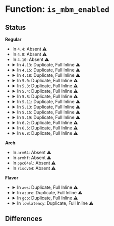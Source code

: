# Function: <code>is_mbm_enabled</code>

## Status
<b>Regular</b>
<ul>
<li>
In <code>4.4</code>: Absent ⚠️
</li>
<li>
In <code>4.8</code>: Absent ⚠️
</li>
<li>
In <code>4.10</code>: Absent ⚠️
</li>
<li>
<details>
<summary>In <code>4.13</code>: Duplicate, Full Inline ⚠️</summary>

**Collision:** Static Duplication

**Inline:** Full

**Transformation:** False

**Instances:**

```
In arch/x86/kernel/cpu/intel_rdt.c (ffffffff810412ff)
Location: arch/x86/kernel/cpu/intel_rdt.h:280
Inline: True
Inline callers:
  - arch/x86/kernel/cpu/intel_rdt.c:intel_rdt_offline_cpu
  - arch/x86/kernel/cpu/intel_rdt.c:intel_rdt_offline_cpu
  - arch/x86/kernel/cpu/intel_rdt.c:intel_rdt_online_cpu
```
```
In arch/x86/kernel/cpu/intel_rdt_rdtgroup.c (ffffffff81042b2e)
Location: arch/x86/kernel/cpu/intel_rdt.h:280
Inline: True
Inline callers:
  - arch/x86/kernel/cpu/intel_rdt_rdtgroup.c:rdt_mount
```
</details>
</li>
<li>
<details>
<summary>In <code>4.15</code>: Duplicate, Full Inline ⚠️</summary>

**Collision:** Static Duplication

**Inline:** Full

**Transformation:** False

**Instances:**

```
In arch/x86/kernel/cpu/intel_rdt.c (ffffffff810446bf)
Location: arch/x86/kernel/cpu/intel_rdt.h:284
Inline: True
Inline callers:
  - arch/x86/kernel/cpu/intel_rdt.c:intel_rdt_offline_cpu
  - arch/x86/kernel/cpu/intel_rdt.c:intel_rdt_offline_cpu
  - arch/x86/kernel/cpu/intel_rdt.c:intel_rdt_online_cpu
```
```
In arch/x86/kernel/cpu/intel_rdt_rdtgroup.c (ffffffff81045fc3)
Location: arch/x86/kernel/cpu/intel_rdt.h:284
Inline: True
Inline callers:
  - arch/x86/kernel/cpu/intel_rdt_rdtgroup.c:rdt_mount
```
</details>
</li>
<li>
<details>
<summary>In <code>4.18</code>: Duplicate, Full Inline ⚠️</summary>

**Collision:** Static Duplication

**Inline:** Full

**Transformation:** False

**Instances:**

```
In arch/x86/kernel/cpu/intel_rdt.c (ffffffff810468e7)
Location: arch/x86/kernel/cpu/intel_rdt.h:302
Inline: True
Inline callers:
  - arch/x86/kernel/cpu/intel_rdt.c:intel_rdt_offline_cpu
  - arch/x86/kernel/cpu/intel_rdt.c:intel_rdt_offline_cpu
  - arch/x86/kernel/cpu/intel_rdt.c:intel_rdt_online_cpu
```
```
In arch/x86/kernel/cpu/intel_rdt_rdtgroup.c (ffffffff8104884a)
Location: arch/x86/kernel/cpu/intel_rdt.h:302
Inline: True
Inline callers:
  - arch/x86/kernel/cpu/intel_rdt_rdtgroup.c:rdt_mount
  - arch/x86/kernel/cpu/intel_rdt_rdtgroup.c:set_mba_sc
```
</details>
</li>
<li>
<details>
<summary>In <code>5.0</code>: Duplicate, Full Inline ⚠️</summary>

**Collision:** Static Duplication

**Inline:** Full

**Transformation:** False

**Instances:**

```
In arch/x86/kernel/cpu/resctrl/core.c (ffffffff81055878)
Location: arch/x86/kernel/cpu/resctrl/internal.h:381
Inline: True
Inline callers:
  - arch/x86/kernel/cpu/resctrl/core.c:resctrl_offline_cpu
  - arch/x86/kernel/cpu/resctrl/core.c:resctrl_offline_cpu
  - arch/x86/kernel/cpu/resctrl/core.c:resctrl_online_cpu
```
```
In arch/x86/kernel/cpu/resctrl/rdtgroup.c (ffffffff810577c1)
Location: arch/x86/kernel/cpu/resctrl/internal.h:381
Inline: True
Inline callers:
  - arch/x86/kernel/cpu/resctrl/rdtgroup.c:rdt_mount
  - arch/x86/kernel/cpu/resctrl/rdtgroup.c:set_mba_sc
```
</details>
</li>
<li>
<details>
<summary>In <code>5.3</code>: Duplicate, Full Inline ⚠️</summary>

**Collision:** Static Duplication

**Inline:** Full

**Transformation:** False

**Instances:**

```
In arch/x86/kernel/cpu/resctrl/core.c (ffffffff81058aca)
Location: arch/x86/kernel/cpu/resctrl/internal.h:397
Inline: True
Inline callers:
  - arch/x86/kernel/cpu/resctrl/core.c:resctrl_offline_cpu
  - arch/x86/kernel/cpu/resctrl/core.c:resctrl_offline_cpu
  - arch/x86/kernel/cpu/resctrl/core.c:resctrl_online_cpu
```
```
In arch/x86/kernel/cpu/resctrl/rdtgroup.c (ffffffff8105aa7b)
Location: arch/x86/kernel/cpu/resctrl/internal.h:397
Inline: True
Inline callers:
  - arch/x86/kernel/cpu/resctrl/rdtgroup.c:rdt_get_tree
  - arch/x86/kernel/cpu/resctrl/rdtgroup.c:set_mba_sc
```
</details>
</li>
<li>
<details>
<summary>In <code>5.4</code>: Duplicate, Full Inline ⚠️</summary>

**Collision:** Static Duplication

**Inline:** Full

**Transformation:** False

**Instances:**

```
In arch/x86/kernel/cpu/resctrl/core.c (ffffffff8105939a)
Location: arch/x86/kernel/cpu/resctrl/internal.h:398
Inline: True
Inline callers:
  - arch/x86/kernel/cpu/resctrl/core.c:resctrl_offline_cpu
  - arch/x86/kernel/cpu/resctrl/core.c:resctrl_offline_cpu
  - arch/x86/kernel/cpu/resctrl/core.c:resctrl_online_cpu
```
```
In arch/x86/kernel/cpu/resctrl/rdtgroup.c (ffffffff8105b152)
Location: arch/x86/kernel/cpu/resctrl/internal.h:398
Inline: True
Inline callers:
  - arch/x86/kernel/cpu/resctrl/rdtgroup.c:rdt_get_tree
  - arch/x86/kernel/cpu/resctrl/rdtgroup.c:set_mba_sc
```
</details>
</li>
<li>
<details>
<summary>In <code>5.8</code>: Duplicate, Full Inline ⚠️</summary>

**Collision:** Static Duplication

**Inline:** Full

**Transformation:** False

**Instances:**

```
In arch/x86/kernel/cpu/resctrl/core.c (ffffffff8105e5ee)
Location: arch/x86/kernel/cpu/resctrl/internal.h:406
Inline: True
Inline callers:
  - arch/x86/kernel/cpu/resctrl/core.c:domain_remove_cpu
  - arch/x86/kernel/cpu/resctrl/core.c:domain_remove_cpu
  - arch/x86/kernel/cpu/resctrl/core.c:domain_setup_mon_state
```
```
In arch/x86/kernel/cpu/resctrl/rdtgroup.c (ffffffff810612f4)
Location: arch/x86/kernel/cpu/resctrl/internal.h:406
Inline: True
Inline callers:
  - arch/x86/kernel/cpu/resctrl/rdtgroup.c:rdt_get_tree
  - arch/x86/kernel/cpu/resctrl/rdtgroup.c:set_mba_sc
```
</details>
</li>
<li>
<details>
<summary>In <code>5.11</code>: Duplicate, Full Inline ⚠️</summary>

**Collision:** Static Duplication

**Inline:** Full

**Transformation:** False

**Instances:**

```
In arch/x86/kernel/cpu/resctrl/core.c (ffffffff8105cb1b)
Location: arch/x86/kernel/cpu/resctrl/internal.h:427
Inline: True
Inline callers:
  - arch/x86/kernel/cpu/resctrl/core.c:domain_remove_cpu
  - arch/x86/kernel/cpu/resctrl/core.c:domain_remove_cpu
  - arch/x86/kernel/cpu/resctrl/core.c:domain_setup_mon_state
```
```
In arch/x86/kernel/cpu/resctrl/rdtgroup.c (ffffffff8105f6c1)
Location: arch/x86/kernel/cpu/resctrl/internal.h:427
Inline: True
Inline callers:
  - arch/x86/kernel/cpu/resctrl/rdtgroup.c:rdt_get_tree
  - arch/x86/kernel/cpu/resctrl/rdtgroup.c:set_mba_sc
```
</details>
</li>
<li>
<details>
<summary>In <code>5.13</code>: Duplicate, Full Inline ⚠️</summary>

**Collision:** Static Duplication

**Inline:** Full

**Transformation:** False

**Instances:**

```
In arch/x86/kernel/cpu/resctrl/core.c (ffffffff8105d47a)
Location: arch/x86/kernel/cpu/resctrl/internal.h:427
Inline: True
Inline callers:
  - arch/x86/kernel/cpu/resctrl/core.c:domain_remove_cpu
  - arch/x86/kernel/cpu/resctrl/core.c:domain_remove_cpu
  - arch/x86/kernel/cpu/resctrl/core.c:domain_add_cpu
```
```
In arch/x86/kernel/cpu/resctrl/rdtgroup.c (ffffffff8105ffd1)
Location: arch/x86/kernel/cpu/resctrl/internal.h:427
Inline: True
Inline callers:
  - arch/x86/kernel/cpu/resctrl/rdtgroup.c:rdt_get_tree
  - arch/x86/kernel/cpu/resctrl/rdtgroup.c:set_mba_sc
```
</details>
</li>
<li>
<details>
<summary>In <code>5.15</code>: Duplicate, Full Inline ⚠️</summary>

**Collision:** Static Duplication

**Inline:** Full

**Transformation:** False

**Instances:**

```
In arch/x86/kernel/cpu/resctrl/core.c (ffffffff81066b86)
Location: arch/x86/kernel/cpu/resctrl/internal.h:354
Inline: True
Inline callers:
  - arch/x86/kernel/cpu/resctrl/core.c:domain_remove_cpu
  - arch/x86/kernel/cpu/resctrl/core.c:domain_remove_cpu
  - arch/x86/kernel/cpu/resctrl/core.c:domain_add_cpu
```
```
In arch/x86/kernel/cpu/resctrl/rdtgroup.c (ffffffff8106a498)
Location: arch/x86/kernel/cpu/resctrl/internal.h:354
Inline: True
Inline callers:
  - arch/x86/kernel/cpu/resctrl/rdtgroup.c:rdt_get_tree
  - arch/x86/kernel/cpu/resctrl/rdtgroup.c:set_mba_sc
```
</details>
</li>
<li>
<details>
<summary>In <code>5.19</code>: Duplicate, Full Inline ⚠️</summary>

**Collision:** Static Duplication

**Inline:** Full

**Transformation:** False

**Instances:**

```
In arch/x86/kernel/cpu/resctrl/core.c (ffffffff810738c7)
Location: arch/x86/kernel/cpu/resctrl/internal.h:354
Inline: True
Inline callers:
  - arch/x86/kernel/cpu/resctrl/core.c:domain_remove_cpu
  - arch/x86/kernel/cpu/resctrl/core.c:domain_remove_cpu
  - arch/x86/kernel/cpu/resctrl/core.c:domain_add_cpu
```
```
In arch/x86/kernel/cpu/resctrl/rdtgroup.c (ffffffff810776d4)
Location: arch/x86/kernel/cpu/resctrl/internal.h:354
Inline: True
Inline callers:
  - arch/x86/kernel/cpu/resctrl/rdtgroup.c:rdt_get_tree
  - arch/x86/kernel/cpu/resctrl/rdtgroup.c:set_mba_sc
```
</details>
</li>
<li>
<details>
<summary>In <code>6.2</code>: Duplicate, Full Inline ⚠️</summary>

**Collision:** Static Duplication

**Inline:** Full

**Transformation:** False

**Instances:**

```
In arch/x86/kernel/cpu/resctrl/core.c (ffffffff81083c92)
Location: arch/x86/kernel/cpu/resctrl/internal.h:345
Inline: True
Inline callers:
  - arch/x86/kernel/cpu/resctrl/core.c:domain_remove_cpu
```
```
In arch/x86/kernel/cpu/resctrl/rdtgroup.c (ffffffff8108a013)
Location: arch/x86/kernel/cpu/resctrl/internal.h:345
Inline: True
Inline callers:
  - arch/x86/kernel/cpu/resctrl/rdtgroup.c:resctrl_online_domain
  - arch/x86/kernel/cpu/resctrl/rdtgroup.c:resctrl_offline_domain
  - arch/x86/kernel/cpu/resctrl/rdtgroup.c:rdt_get_tree
```
</details>
</li>
<li>
<details>
<summary>In <code>6.5</code>: Duplicate, Full Inline ⚠️</summary>

**Collision:** Static Duplication

**Inline:** Full

**Transformation:** False

**Instances:**

```
In arch/x86/kernel/cpu/resctrl/core.c (ffffffff81086232)
Location: arch/x86/kernel/cpu/resctrl/internal.h:370
Inline: True
Inline callers:
  - arch/x86/kernel/cpu/resctrl/core.c:domain_remove_cpu
```
```
In arch/x86/kernel/cpu/resctrl/rdtgroup.c (ffffffff8108d1b7)
Location: arch/x86/kernel/cpu/resctrl/internal.h:370
Inline: True
Inline callers:
  - arch/x86/kernel/cpu/resctrl/rdtgroup.c:resctrl_online_domain
  - arch/x86/kernel/cpu/resctrl/rdtgroup.c:resctrl_offline_domain
  - arch/x86/kernel/cpu/resctrl/rdtgroup.c:rdt_get_tree
```
</details>
</li>
<li>
<details>
<summary>In <code>6.8</code>: Duplicate, Full Inline ⚠️</summary>

**Collision:** Static Duplication

**Inline:** Full

**Transformation:** False

**Instances:**

```
In arch/x86/kernel/cpu/resctrl/core.c (ffffffff8108d112)
Location: arch/x86/kernel/cpu/resctrl/internal.h:370
Inline: True
Inline callers:
  - arch/x86/kernel/cpu/resctrl/core.c:domain_remove_cpu
```
```
In arch/x86/kernel/cpu/resctrl/rdtgroup.c (ffffffff81094547)
Location: arch/x86/kernel/cpu/resctrl/internal.h:370
Inline: True
Inline callers:
  - arch/x86/kernel/cpu/resctrl/rdtgroup.c:resctrl_online_domain
  - arch/x86/kernel/cpu/resctrl/rdtgroup.c:resctrl_offline_domain
  - arch/x86/kernel/cpu/resctrl/rdtgroup.c:rdt_get_tree
```
</details>
</li>
</ul>
<b>Arch</b>
<ul>
<li>
In <code>arm64</code>: Absent ⚠️
</li>
<li>
In <code>armhf</code>: Absent ⚠️
</li>
<li>
In <code>ppc64el</code>: Absent ⚠️
</li>
<li>
In <code>riscv64</code>: Absent ⚠️
</li>
</ul>
<b>Flavor</b>
<ul>
<li>
<details>
<summary>In <code>aws</code>: Duplicate, Full Inline ⚠️</summary>

**Collision:** Static Duplication

**Inline:** Full

**Transformation:** False

**Instances:**

```
In arch/x86/kernel/cpu/resctrl/core.c (ffffffff81058f1a)
Location: arch/x86/kernel/cpu/resctrl/internal.h:398
Inline: True
Inline callers:
  - arch/x86/kernel/cpu/resctrl/core.c:resctrl_offline_cpu
  - arch/x86/kernel/cpu/resctrl/core.c:resctrl_offline_cpu
  - arch/x86/kernel/cpu/resctrl/core.c:resctrl_online_cpu
```
```
In arch/x86/kernel/cpu/resctrl/rdtgroup.c (ffffffff8105acd2)
Location: arch/x86/kernel/cpu/resctrl/internal.h:398
Inline: True
Inline callers:
  - arch/x86/kernel/cpu/resctrl/rdtgroup.c:rdt_get_tree
  - arch/x86/kernel/cpu/resctrl/rdtgroup.c:set_mba_sc
```
</details>
</li>
<li>
<details>
<summary>In <code>azure</code>: Duplicate, Full Inline ⚠️</summary>

**Collision:** Static Duplication

**Inline:** Full

**Transformation:** False

**Instances:**

```
In arch/x86/kernel/cpu/resctrl/core.c (ffffffff8104911a)
Location: arch/x86/kernel/cpu/resctrl/internal.h:398
Inline: True
Inline callers:
  - arch/x86/kernel/cpu/resctrl/core.c:resctrl_offline_cpu
  - arch/x86/kernel/cpu/resctrl/core.c:resctrl_offline_cpu
  - arch/x86/kernel/cpu/resctrl/core.c:resctrl_online_cpu
```
```
In arch/x86/kernel/cpu/resctrl/rdtgroup.c (ffffffff8104ad52)
Location: arch/x86/kernel/cpu/resctrl/internal.h:398
Inline: True
Inline callers:
  - arch/x86/kernel/cpu/resctrl/rdtgroup.c:rdt_get_tree
  - arch/x86/kernel/cpu/resctrl/rdtgroup.c:set_mba_sc
```
</details>
</li>
<li>
<details>
<summary>In <code>gcp</code>: Duplicate, Full Inline ⚠️</summary>

**Collision:** Static Duplication

**Inline:** Full

**Transformation:** False

**Instances:**

```
In arch/x86/kernel/cpu/resctrl/core.c (ffffffff8105934a)
Location: arch/x86/kernel/cpu/resctrl/internal.h:398
Inline: True
Inline callers:
  - arch/x86/kernel/cpu/resctrl/core.c:resctrl_offline_cpu
  - arch/x86/kernel/cpu/resctrl/core.c:resctrl_offline_cpu
  - arch/x86/kernel/cpu/resctrl/core.c:resctrl_online_cpu
```
```
In arch/x86/kernel/cpu/resctrl/rdtgroup.c (ffffffff8105b102)
Location: arch/x86/kernel/cpu/resctrl/internal.h:398
Inline: True
Inline callers:
  - arch/x86/kernel/cpu/resctrl/rdtgroup.c:rdt_get_tree
  - arch/x86/kernel/cpu/resctrl/rdtgroup.c:set_mba_sc
```
</details>
</li>
<li>
<details>
<summary>In <code>lowlatency</code>: Duplicate, Full Inline ⚠️</summary>

**Collision:** Static Duplication

**Inline:** Full

**Transformation:** False

**Instances:**

```
In arch/x86/kernel/cpu/resctrl/core.c (ffffffff8105a7ea)
Location: arch/x86/kernel/cpu/resctrl/internal.h:398
Inline: True
Inline callers:
  - arch/x86/kernel/cpu/resctrl/core.c:resctrl_offline_cpu
  - arch/x86/kernel/cpu/resctrl/core.c:resctrl_offline_cpu
  - arch/x86/kernel/cpu/resctrl/core.c:resctrl_online_cpu
```
```
In arch/x86/kernel/cpu/resctrl/rdtgroup.c (ffffffff8105c5c2)
Location: arch/x86/kernel/cpu/resctrl/internal.h:398
Inline: True
Inline callers:
  - arch/x86/kernel/cpu/resctrl/rdtgroup.c:rdt_get_tree
  - arch/x86/kernel/cpu/resctrl/rdtgroup.c:set_mba_sc
```
</details>
</li>
</ul>

## Differences
